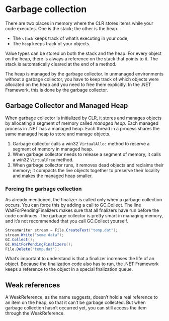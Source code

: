 # Garbage collection

There are two places in memory where the CLR stores items while your code executes. One is the stack; the other is the heap.

- The `stack` keeps track of what’s executing in your code,
- The `heap` keeps track of your objects.

Value types can be stored on both the stack and the heap. For every object on the heap, there is always a reference on the stack that points to it. The stack is automatically cleared at the end of a method.

The heap is managed by the garbage collector. In unmanaged environments without a garbage collector, you have to keep track of which objects were allocated on the heap and you need to free them explicitly. In the .NET Framework, this is done by the garbage collector.

## Garbage Collector and Managed Heap

When garbage collector is initialized by CLR, it stores and manages objects by allocating a segment of memory called *managed heap*. Each managed process in .NET has a managed heap. Each thread in a process shares the same managed heap to store and manage objects.

1. Garbage collector calls a win32 `VirtualAlloc` method to reserve a segment of memory in managed heap.
2. When garbage collector needs to release a segment of memory, it calls a win32 `VirtualFree` method.
3. When garbage collector runs, it removes dead objects and reclaims their memory; it compacts the live objects together to preserve their locality and makes the managed heap smaller.

### Forcing the garbage collection

As already mentioned, the finalizer is called only when a garbage collection occurs. You can force this by adding a call to GC.Collect. The line WaitForPendingFinalizers makes sure that all fnalizers have run before the code continues. The garbage collector is pretty smart in managing memory, and it’s not recommended that you call GC.Collect yourself.

```csharp
StreamWriter stream = File.CreateText("temp.dat");
stream.Write("some data");
GC.Collect();
GC.WaitForPendingFinalizers();
File.Delete("temp.dat");
```

What’s important to understand is that a finalizer increases the life of an object. Because the finalization code also has to run, the .NET Framework keeps a reference to the object in a special fnalization queue.

## Weak references

A WeakReference, as the name suggests, doesn’t hold a real reference to an item on the heap, so that it can’t be garbage collected. But when garbage collection hasn’t occurred yet, you can still access the item through the WeakReference.